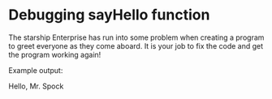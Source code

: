# Debugging sayHello function

The starship Enterprise has run into some problem when creating a program to greet everyone as they come aboard. It is your job to fix the code and get the program working again!

Example output:

  Hello, Mr. Spock
